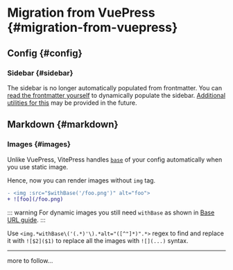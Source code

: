 # Migration from VuePress {#migration-from-vuepress}

## Config {#config}

### Sidebar {#sidebar}

The sidebar is no longer automatically populated from frontmatter. You can [read the frontmatter yourself](https://github.com/vuejs/vitepress/issues/572#issuecomment-1170116225) to dynamically populate the sidebar. [Additional utilities for this](https://github.com/vuejs/vitepress/issues/96) may be provided in the future.

## Markdown {#markdown}

### Images {#images}

Unlike VuePress, VitePress handles [`base`](./asset-handling#base-url) of your config automatically when you use static image.

Hence, now you can render images without `img` tag.

```diff
- <img :src="$withBase('/foo.png')" alt="foo">
+ ![foo](/foo.png)
```

::: warning
For dynamic images you still need `withBase` as shown in [Base URL guide](./asset-handling#base-url).
:::

Use `<img.*withBase\('(.*)'\).*alt="([^"]*)".*>` regex to find and replace it with `![$2]($1)` to replace all the images with `![](...)` syntax.

---

more to follow...
